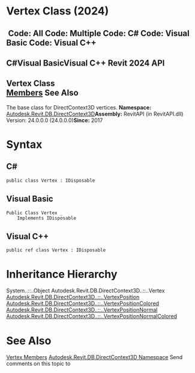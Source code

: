 # Vertex Class (2024)

﻿
 Code: All Code: Multiple Code: C# Code: Visual Basic Code: Visual C++   
---  
C#Visual BasicVisual C++
Revit 2024 API  
---  
Vertex Class  
[Members](77b26c63-17de-1f58-bb95-5e2049d3a116.md "Vertex Members") See Also  
---  
The base class for DirectContext3D vertices. 
**Namespace:** [Autodesk.Revit.DB.DirectContext3D](f4ba10f0-55ea-5344-173b-688405391794.md "Autodesk.Revit.DB.DirectContext3D Namespace")**Assembly:** RevitAPI (in RevitAPI.dll) Version: 24.0.0.0 (24.0.0.0)**Since:** 2017 
# Syntax
C#  
---  
```text
public class Vertex : IDisposable
```
  
Visual Basic  
---  
```text
Public Class Vertex _
	Implements IDisposable
```
  
Visual C++  
---  
```text
public ref class Vertex : IDisposable
```
  
# Inheritance Hierarchy
System..::..Object Autodesk.Revit.DB.DirectContext3D..::..Vertex [Autodesk.Revit.DB.DirectContext3D..::..VertexPosition](718e49aa-9e17-6f2d-2013-141b5cfeefdd.md "VertexPosition Class") [Autodesk.Revit.DB.DirectContext3D..::..VertexPositionColored](f99deacd-3167-46ff-6abf-5d27bdbd2c6a.md "VertexPositionColored Class") [Autodesk.Revit.DB.DirectContext3D..::..VertexPositionNormal](a40efda7-6e2f-a455-f65e-02b10b0bc1b4.md "VertexPositionNormal Class") [Autodesk.Revit.DB.DirectContext3D..::..VertexPositionNormalColored](aa354e03-2b25-b5a4-5634-c3518518c0d3.md "VertexPositionNormalColored Class")
# See Also
[Vertex Members](77b26c63-17de-1f58-bb95-5e2049d3a116.md "Vertex Members")
[Autodesk.Revit.DB.DirectContext3D Namespace](f4ba10f0-55ea-5344-173b-688405391794.md "Autodesk.Revit.DB.DirectContext3D Namespace")
Send comments on this topic to 